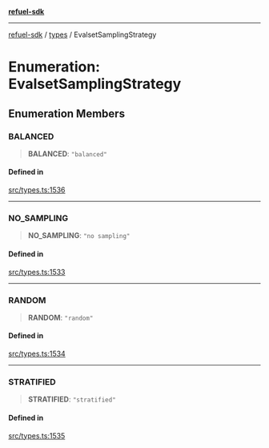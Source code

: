 [**refuel-sdk**](../../README.md)

***

[refuel-sdk](../../modules.md) / [types](../README.md) / EvalsetSamplingStrategy

# Enumeration: EvalsetSamplingStrategy

## Enumeration Members

### BALANCED

> **BALANCED**: `"balanced"`

#### Defined in

[src/types.ts:1536](https://github.com/refuel-ai/refuel-sdk/blob/240c3e68ab946b6c24b6f2eafb12779c24332cdb/src/types.ts#L1536)

***

### NO\_SAMPLING

> **NO\_SAMPLING**: `"no sampling"`

#### Defined in

[src/types.ts:1533](https://github.com/refuel-ai/refuel-sdk/blob/240c3e68ab946b6c24b6f2eafb12779c24332cdb/src/types.ts#L1533)

***

### RANDOM

> **RANDOM**: `"random"`

#### Defined in

[src/types.ts:1534](https://github.com/refuel-ai/refuel-sdk/blob/240c3e68ab946b6c24b6f2eafb12779c24332cdb/src/types.ts#L1534)

***

### STRATIFIED

> **STRATIFIED**: `"stratified"`

#### Defined in

[src/types.ts:1535](https://github.com/refuel-ai/refuel-sdk/blob/240c3e68ab946b6c24b6f2eafb12779c24332cdb/src/types.ts#L1535)
